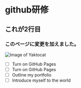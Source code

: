 # github研修
## これが2行目
### このページに変更を加えました。

![Image of Yaktocat](https://octodex.github.com/images/yaktocat.png)
- [ ] Turn on GitHub Pages
- [ ] Turn on GitHub Pages
- [ ] Outline my portfolio
- [ ] Introduce myself to the world
